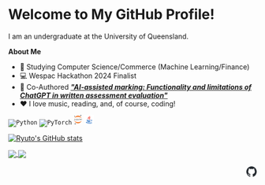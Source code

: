 # Welcome to My GitHub Profile!

I am an undergraduate at the University of Queensland.

**About Me**

- 🏫 Studying Computer Science/Commerce (Machine Learning/Finance)
- 💻 Wespac Hackathon 2024 Finalist
- 📜 Co-Authored [___"AI-assisted marking: Functionality and limitations of ChatGPT in written assessment evaluation"___](https://doi.org/10.14742/ajet.9463)
- ❤️ I love music, reading, and, of course, coding!

<code><img height="20" alt="Python" src="https://s3.dualstack.us-east-2.amazonaws.com/pythondotorg-assets/media/files/python-logo-only.svg"></code>
<code><img height="20" alt="PyTorch" src="https://raw.githubusercontent.com/pytorch/pytorch/daa3ffe0ebff58577b8db964447b6abc6de53a25/docs/source/_static/img/pytorch-logo-flame.svg"></code>
<code><img height="20" alt="Jupyter Notebook" src="https://raw.githubusercontent.com/jupyter/jupyter.github.io/c2cc8ace8aa4cb26864d28f1be0b76be9403739e/assets/homepage/main-logo.svg"></code>
<code><img height="20" alt="Java" src="images/icons8-java-logo.svg"></code>



[![Ryuto's GitHub stats](https://github-readme-stats.vercel.app/api?username=selinuntius40)](https://github.com/anuraghazra/github-readme-stats)

<!--<img align="center" src="https://github-readme-stats.vercel.app/api/top-langs/?username=selinuntius40&layout=compact&theme=buefy&hide_border=true" /></a> -->

<a href="https://github.com/selinuntius40/PatternAnalysis-2024">
  <img align="center" src="https://github-readme-stats.vercel.app/api/pin/?username=selinuntius40&repo=PatternAnalysis-2024&theme=buefy" />
</a>
<a href="https://github.com/WilliamMercado/DECO3801_The_R6">
  <img align="center" src="https://github-readme-stats.vercel.app/api/pin/?username=WilliamMercado&repo=DECO3801_The_R6&theme=buefy" />
</a>

<br />
<br />

<a href="https://github.com/selinuntius40">
  <img align="right" alt="Ryuto's GitHub Page" width="21px" src="images/github-mark.svg" />
</a>